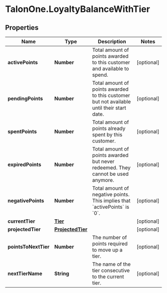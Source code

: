 # TalonOne.LoyaltyBalanceWithTier

## Properties

Name | Type | Description | Notes
------------ | ------------- | ------------- | -------------
**activePoints** | **Number** | Total amount of points awarded to this customer and available to spend. | [optional] 
**pendingPoints** | **Number** | Total amount of points awarded to this customer but not available until their start date. | [optional] 
**spentPoints** | **Number** | Total amount of points already spent by this customer. | [optional] 
**expiredPoints** | **Number** | Total amount of points awarded but never redeemed. They cannot be used anymore. | [optional] 
**negativePoints** | **Number** | Total amount of negative points. This implies that &#x60;activePoints&#x60; is &#x60;0&#x60;. | [optional] 
**currentTier** | [**Tier**](Tier.md) |  | [optional] 
**projectedTier** | [**ProjectedTier**](ProjectedTier.md) |  | [optional] 
**pointsToNextTier** | **Number** | The number of points required to move up a tier. | [optional] 
**nextTierName** | **String** | The name of the tier consecutive to the current tier. | [optional] 


